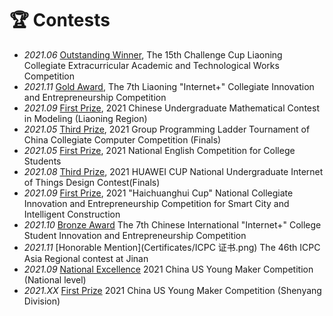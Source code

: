 # 🏆 Contests
- *2021.06* [Outstanding Winner](Certificates/挑战杯特等奖.jpg), The 15th Challenge Cup Liaoning Collegiate Extracurricular Academic and Technological Works Competition
- *2021.11* [Gold Award](Certificates/互联网+金奖.jpg), The 7th Liaoning "Internet+" Collegiate Innovation and Entrepreneurship Competition
- *2021.09* [First Prize](Certificates/数学竞赛国赛一等奖.jpg), 2021 Chinese Undergraduate Mathematical Contest in Modeling (Liaoning Region)
- *2021.05* [Third Prize](Certificates/天梯赛.png), 2021 Group Programming Ladder Tournament of China Collegiate Computer Competition (Finals)
- *2021.05* [First Prize](Certificates/大英赛一等奖.jpg), 2021 National English Competition for College Students
- *2021.08* [Third Prize](Certificates/物联网全国总决赛.jpg), 2021 HUAWEI CUP National Undergraduate Internet of Things Design Contest(Finals)
- *2021.09* [First Prize](Certificates/海创一等奖.jpeg), 2021 "Haichuanghui Cup" National Collegiate Innovation and Entrepreneurship Competition for Smart City and Intelligent Construction
- *2021.10* [Bronze Award](Certificates/互联网+总决赛.jpg) The 7th Chinese International "Internet+" College Student Innovation and Entrepreneurship Competition
- *2021.11* [Honorable Mention](Certificates/ICPC 证书.png) The 46th ICPC Asia Regional contest at Jinan
- *2021.09* [National Excellence](Certificates/中美创客总决赛优胜奖.jpeg) 2021 China US Young Maker Competition (National level)
- *2021.XX* [First Prize](Certificates/中美创客一等奖.jpeg) 2021 China US Young Maker Competition (Shenyang Division)



